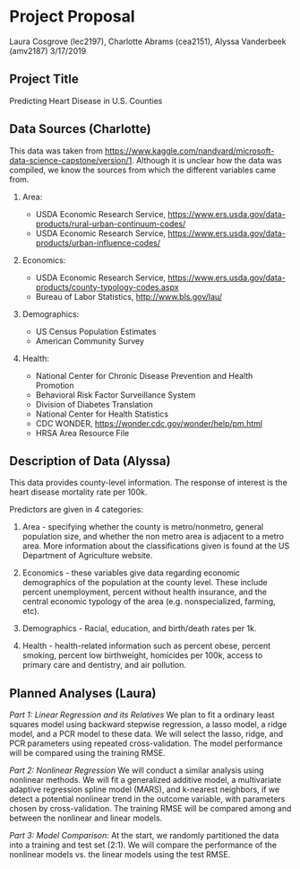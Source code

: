 Project Proposal
================
Laura Cosgrove (lec2197), Charlotte Abrams (cea2151), Alyssa Vanderbeek (amv2187)
3/17/2019

Project Title
-------------

Predicting Heart Disease in U.S. Counties

Data Sources (Charlotte)
------------------------
This data was taken from https://www.kaggle.com/nandvard/microsoft-data-science-capstone/version/1. Although it is unclear how the data was compiled, we know the sources from which the different variables came from.

1.  Area:
    - USDA Economic Research Service, https://www.ers.usda.gov/data-products/rural-urban-continuum-codes/ 
    - USDA Economic Research Service, https://www.ers.usda.gov/data-products/urban-influence-codes/
  
2.  Economics:
    - USDA Economic Research Service, https://www.ers.usda.gov/data-products/county-typology-codes.aspx
    - Bureau of Labor Statistics, http://www.bls.gov/lau/
    
3.  Demographics:
    - US Census Population Estimates
    - American Community Survey
   
4.  Health:
    - National Center for Chronic Disease Prevention and Health Promotion
    - Behavioral Risk Factor Surveillance System
    - Division of Diabetes Translation
    - National Center for Health Statistics
    - CDC WONDER, https://wonder.cdc.gov/wonder/help/pm.html
    - HRSA Area Resource File

Description of Data (Alyssa)
----------------------------

This data provides county-level information. The response of interest is the heart disease mortality rate per 100k.

Predictors are given in 4 categories:

1.  Area - specifying whether the county is metro/nonmetro, general population size, and whether the non metro area is adjacent to a metro area. More information about the classifications given is found at the US Department of Agriculture website.

2.  Economics - these variables give data regarding economic demographics of the population at the county level. These include percent unemployment, percent without health insurance, and the central economic typology of the area (e.g. nonspecialized, farming, etc).

3.  Demographics - Racial, education, and birth/death rates per 1k.

4.  Health - health-related information such as percent obese, percent smoking, percent low birthweight, homicides per 100k, access to primary care and dentistry, and air pollution.

Planned Analyses (Laura)
------------------------

*Part 1: Linear Regression and its Relatives* We plan to fit a ordinary least squares model using backward stepwise regression, a lasso model, a ridge model, and a PCR model to these data. We will select the lasso, ridge, and PCR parameters using repeated cross-validation. The model performance will be compared using the training RMSE.

*Part 2: Nonlinear Regression* We will conduct a similar analysis using nonlinear methods. We will fit a generalized additive model, a multivariate adaptive regression spline model (MARS), and k-nearest neighbors, if we detect a potential nonlinear trend in the outcome variable, with parameters chosen by cross-validation. The training RMSE will be compared among and between the nonlinear and linear models.

*Part 3: Model Comparison*: At the start, we randomly partitioned the data into a training and test set (2:1). We will compare the performance of the nonlinear models vs. the linear models using the test RMSE.
